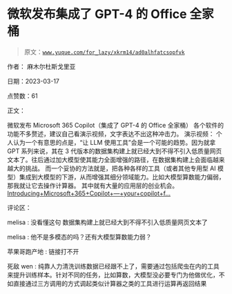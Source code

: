 # 微软发布集成了 GPT-4 的 Office 全家桶

> 原文：[`www.yuque.com/for_lazy/xkrm14/ad0alhfatcsopfvk`](https://www.yuque.com/for_lazy/xkrm14/ad0alhfatcsopfvk)

作者： 麻木尔杜斯戈里亚

日期：2023-03-17

点赞数：61

正文：

微软发布 Microsoft 365 Copilot（集成了 GPT-4 的 Office 全家桶） 各个软件的功能不多赘述，建议自己看演示视频，文字表达不出这种冲击力。 演示视频： 个人认为一个有意思的点是，“让 LLM 使用工具”会是一个可能的趋势。因为就拿 GPT 系列来说，其在 3 代版本的数据集构建上就已经大到不得不引入低质量网页文本了。往后通过加大模型使其能力全面增强的路径，在数据集构建上会面临越来越大的挑战。 而一个妥协的方法就是，把各种各样的工具（或者其他专用型 AI 模型）集成到大模型的下游，从而增强其细分领域能力。比如大模型算数能力偏弱，那我就让它去操作计算器。 其中就有大量的应用层的创业机会。[Introducing+Microsoft+365+Copilot+—+your+copilot+f...](https://news.microsoft.com/reinventing-productivity/#more-resources)

评论区：

melisa : 没看懂这句 数据集构建上就已经大到不得不引入低质量网页文本了

melisa : 他不是多模态的吗？还有大模型算数能力弱？

苹果哥跑产地 : 链接打不开

死敌 wen : 纯靠人力清洗训练数据已经跟不上了，需要通过包括爬虫在内的工具来提升训练样本。针对不同的任务，比如算数，大模型没必要专门为他做优化，不如直接通过三方调用的方式调起类似计算器之类的工具进行运算再返回结果



